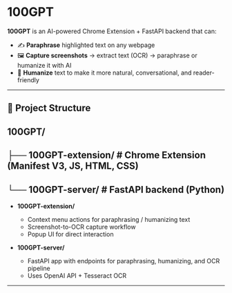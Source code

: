 # 100GPT

**100GPT** is an AI-powered Chrome Extension + FastAPI backend that can:

- ✍️ **Paraphrase** highlighted text on any webpage  
- 🖼️ **Capture screenshots** → extract text (OCR) → paraphrase or humanize it with AI  
- 🤝 **Humanize** text to make it more natural, conversational, and reader-friendly

---

## 📂 Project Structure
## 100GPT/
## ├── 100GPT-extension/ # Chrome Extension (Manifest V3, JS, HTML, CSS)
## └── 100GPT-server/ # FastAPI backend (Python)

- **100GPT-extension/**  
  - Context menu actions for paraphrasing / humanizing text  
  - Screenshot-to-OCR capture workflow  
  - Popup UI for direct interaction  

- **100GPT-server/**  
  - FastAPI app with endpoints for paraphrasing, humanizing, and OCR pipeline  
  - Uses OpenAI API + Tesseract OCR  
  
---